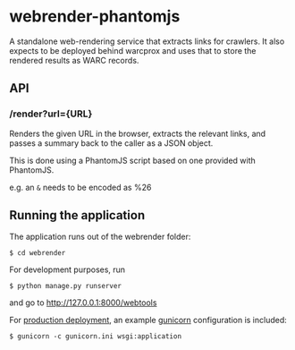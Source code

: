 webrender-phantomjs
===================

A standalone web-rendering service that extracts links for crawlers. It also expects to be deployed behind warcprox
and uses that to store the rendered results as WARC records.


API
---

### /render?url={URL}

Renders the given URL in the browser, extracts the relevant links, and passes a summary back to the caller as a JSON object.

This is done using a PhantomJS script based on one provided with PhantomJS.

e.g. an `&` needs to be encoded as %26 

Running the application
-----------------------

The application runs out of the webrender folder:

    $ cd webrender

For development purposes, run

    $ python manage.py runserver

and go to http://127.0.0.1:8000/webtools

For [production deployment](https://docs.djangoproject.com/en/1.8/howto/deployment/), an example [gunicorn](http://docs.gunicorn.org/en/latest/install.html) configuration is included:

    $ gunicorn -c gunicorn.ini wsgi:application


